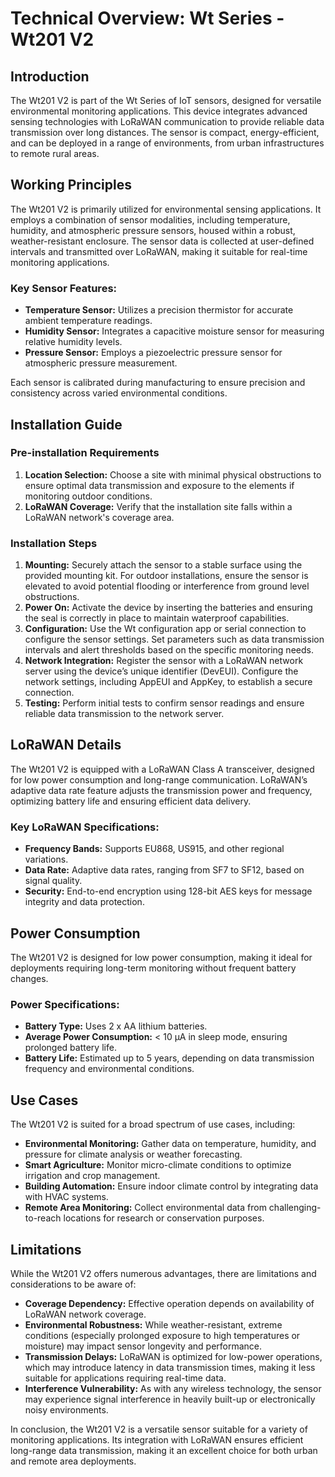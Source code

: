 # Technical Overview: Wt Series - Wt201 V2

## Introduction

The Wt201 V2 is part of the Wt Series of IoT sensors, designed for versatile environmental monitoring applications. This device integrates advanced sensing technologies with LoRaWAN communication to provide reliable data transmission over long distances. The sensor is compact, energy-efficient, and can be deployed in a range of environments, from urban infrastructures to remote rural areas.

## Working Principles

The Wt201 V2 is primarily utilized for environmental sensing applications. It employs a combination of sensor modalities, including temperature, humidity, and atmospheric pressure sensors, housed within a robust, weather-resistant enclosure. The sensor data is collected at user-defined intervals and transmitted over LoRaWAN, making it suitable for real-time monitoring applications.

### Key Sensor Features:
- **Temperature Sensor:** Utilizes a precision thermistor for accurate ambient temperature readings.
- **Humidity Sensor:** Integrates a capacitive moisture sensor for measuring relative humidity levels.
- **Pressure Sensor:** Employs a piezoelectric pressure sensor for atmospheric pressure measurement.

Each sensor is calibrated during manufacturing to ensure precision and consistency across varied environmental conditions.

## Installation Guide

### Pre-installation Requirements
1. **Location Selection:** Choose a site with minimal physical obstructions to ensure optimal data transmission and exposure to the elements if monitoring outdoor conditions.
2. **LoRaWAN Coverage:** Verify that the installation site falls within a LoRaWAN network's coverage area.

### Installation Steps
1. **Mounting:** Securely attach the sensor to a stable surface using the provided mounting kit. For outdoor installations, ensure the sensor is elevated to avoid potential flooding or interference from ground level obstructions.
2. **Power On:** Activate the device by inserting the batteries and ensuring the seal is correctly in place to maintain waterproof capabilities.
3. **Configuration:** Use the Wt configuration app or serial connection to configure the sensor settings. Set parameters such as data transmission intervals and alert thresholds based on the specific monitoring needs.
4. **Network Integration:** Register the sensor with a LoRaWAN network server using the device’s unique identifier (DevEUI). Configure the network settings, including AppEUI and AppKey, to establish a secure connection.
5. **Testing:** Perform initial tests to confirm sensor readings and ensure reliable data transmission to the network server.

## LoRaWAN Details

The Wt201 V2 is equipped with a LoRaWAN Class A transceiver, designed for low power consumption and long-range communication. LoRaWAN’s adaptive data rate feature adjusts the transmission power and frequency, optimizing battery life and ensuring efficient data delivery.

### Key LoRaWAN Specifications:
- **Frequency Bands:** Supports EU868, US915, and other regional variations.
- **Data Rate:** Adaptive data rates, ranging from SF7 to SF12, based on signal quality.
- **Security:** End-to-end encryption using 128-bit AES keys for message integrity and data protection.

## Power Consumption

The Wt201 V2 is designed for low power consumption, making it ideal for deployments requiring long-term monitoring without frequent battery changes.

### Power Specifications:
- **Battery Type:** Uses 2 x AA lithium batteries.
- **Average Power Consumption:** < 10 μA in sleep mode, ensuring prolonged battery life.
- **Battery Life:** Estimated up to 5 years, depending on data transmission frequency and environmental conditions.

## Use Cases

The Wt201 V2 is suited for a broad spectrum of use cases, including:

- **Environmental Monitoring:** Gather data on temperature, humidity, and pressure for climate analysis or weather forecasting.
- **Smart Agriculture:** Monitor micro-climate conditions to optimize irrigation and crop management.
- **Building Automation:** Ensure indoor climate control by integrating data with HVAC systems.
- **Remote Area Monitoring:** Collect environmental data from challenging-to-reach locations for research or conservation purposes.

## Limitations

While the Wt201 V2 offers numerous advantages, there are limitations and considerations to be aware of:

- **Coverage Dependency:** Effective operation depends on availability of LoRaWAN network coverage.
- **Environmental Robustness:** While weather-resistant, extreme conditions (especially prolonged exposure to high temperatures or moisture) may impact sensor longevity and performance.
- **Transmission Delays:** LoRaWAN is optimized for low-power operations, which may introduce latency in data transmission times, making it less suitable for applications requiring real-time data.
- **Interference Vulnerability:** As with any wireless technology, the sensor may experience signal interference in heavily built-up or electronically noisy environments.

In conclusion, the Wt201 V2 is a versatile sensor suitable for a variety of monitoring applications. Its integration with LoRaWAN ensures efficient long-range data transmission, making it an excellent choice for both urban and remote area deployments.